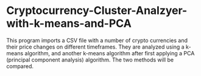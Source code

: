 # Cryptocurrency-Cluster-Analzyer-with-k-means-and-PCA
This program imports a CSV file with a number of crypto currencies and their price changes on different timeframes. They are analyzed using a k-means algorithm, and another k-means algorithm after first applying a PCA (principal component analysis) algorithm. The two methods will be compared.
